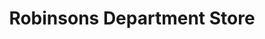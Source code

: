 ---
title: "Robinsons Department Store"
url: /san-nicolas/robinsons-department-store/
shop: Warenhaus
---